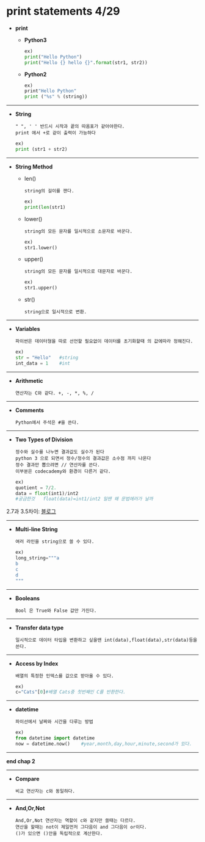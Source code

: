 print statements 4/29
=====================
* **print**

	*	**Python3**

			
		```python
		ex)
		print("Hello Python")
		print("Hello {} hello {}".format(str1, str2))
		```


	*	**Python2**


		```python
		ex)
		print"Hello Python"
		print ("%s" % (string))
		```
***
*	**String**

		" ", ' ' 반드시 시작과 끝의 따옴표가 같아야한다.
		print 에서 +로 같이 출력이 가능하다 

	```python		
	ex) 
	print (str1 + str2)
	```
***
*	**String Method**

	*	len()

			string의 길이를 잰다.


		```python
		ex)	
		print(len(str1)
		```

	*	lower()

			string의 모든 문자를 일시적으로 소문자로 바꾼다. 

		```python			
		ex)	
		str1.lower()
		```
	
	*	upper()

			string의 모든 문자를 일시적으로 대문자로 바꾼다.
		```python
		ex)
		str1.upper()
		```

	*	str()

			string으로 일시적으로 변환.

***
*	**Variables**

		파이썬은 데이터형을 따로 선언할 필요없이 데이터를 초기화할때 의 값에따라 정해진다. 

	```python
	ex)	
	str = "Hello"	#string
	int_data = 1	#int
	```
***
*	**Arithmetic**

		연산자는 C와 같다. +, -, *, %, /

***
*	**Comments**

		Python에서 주석은 #을 쓴다.

***
*	**Two Types of Division**

		정수와 실수를 나누면 결과값도 실수가 된다
		python 3 으로 되면서 정수/정수의 결과값은 소수점 까지 나온다
		정수 결과만 뽑으려면 // 연산자를 쓴다.
		이부분은 codecademy와 환경이 다른거 같다.

	```python
	ex)
	quotient = 7/2.
	data = float(int1)/int2
	#궁금한것	float(data)=int1/int2 일땐 왜 문법에러가 날까
	```
2.7과 3.5차이: [블로그 ](http://alexnetster.blogspot.kr/2015/09/python3-divmod.html)
***
*	**Multi-line String**

		여러 라인을 string으로 쓸 수 있다.
	```python
	ex)	
	long_string="""a
	b
	c
	d
	"""
	```
***
*	**Booleans**

		Bool 은 True와 False 값만 가진다.
***
*	**Transfer data type**

		일시적으로 데이터 타입을 변환하고 싶을땐 int(data),float(data),str(data)등을 쓴다.
***
*	**Access by Index**

		배열의 특정한 인덱스를 값으로 받아올 수 있다.

	```python		
	ex)	
	c="Cats"[0]#배열 Cats중 첫번째인 C를 반환한다.
	```
***
*	**datetime**

		파이선에서 날짜와 시간을 다루는 방법 
	```python
	ex)
	from datetime import datetime
	now = datetime.now()	#year,month,day,hour,minute,second가 있다.
	```

***
**end chap 2**
***

*	**Compare**

		비교 연산자는 c와 동일하다.
***
*	**And,Or,Not**

		And,Or,Not 연산자는 역할이 c와 같지만 쓸때는 다르다.
		연산을 할때는 not이 제일먼저 그다음이 and 그다음이 or이다.
		()가 있으면 ()안을 독립적으로 계산한다.

